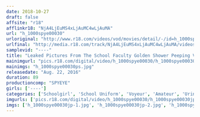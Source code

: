 ```yaml
---
date: 2018-10-27
draft: false
affsite: "r18"
afflinkr18: "NjA4LjEuMS4xLjAuMC4wLjAuMA"
url: "h_1000spye00030"
urloriginal: "http://www.r18.com/videos/vod/movies/detail/-/id=h_1000spye00030"
urlfinal: "http://media.r18.com/track/NjA4LjEuMS4xLjAuMC4wLjAuMA/videos/vod/movies/detail/-/id=h_1000spye00030"
samplevid: "----"
title: "Leaked Pictures From The School Faculty Golden Shower Peeping Videos From The Girls' Bathroom ~ Wetting Yourself Edition ~"
mainimgurl: "pics.r18.com/digital/video/h_1000spye00030/h_1000spye00030ps.jpg"
mainimgs: "h_1000spye00030ps.jpg"
releasedate: "Aug. 22, 2016"
duration: 89
productioncomp: "SPYEYE"
girls: ['----']
categories: ['Schoolgirl', 'School Uniform', 'Voyeur', 'Amateur', 'Urination', 'Compilation']
imgurls: ['pics.r18.com/digital/video/h_1000spye00030/h_1000spye00030jp-1.jpg', 'pics.r18.com/digital/video/h_1000spye00030/h_1000spye00030jp-2.jpg', 'pics.r18.com/digital/video/h_1000spye00030/h_1000spye00030jp-3.jpg', 'pics.r18.com/digital/video/h_1000spye00030/h_1000spye00030jp-4.jpg', 'pics.r18.com/digital/video/h_1000spye00030/h_1000spye00030jp-5.jpg', 'pics.r18.com/digital/video/h_1000spye00030/h_1000spye00030jp-6.jpg', 'pics.r18.com/digital/video/h_1000spye00030/h_1000spye00030jp-7.jpg', 'pics.r18.com/digital/video/h_1000spye00030/h_1000spye00030jp-8.jpg', 'pics.r18.com/digital/video/h_1000spye00030/h_1000spye00030jp-9.jpg', 'pics.r18.com/digital/video/h_1000spye00030/h_1000spye00030jp-10.jpg', 'pics.r18.com/digital/video/h_1000spye00030/h_1000spye00030jp-11.jpg', 'pics.r18.com/digital/video/h_1000spye00030/h_1000spye00030jp-12.jpg', 'pics.r18.com/digital/video/h_1000spye00030/h_1000spye00030jp-13.jpg', 'pics.r18.com/digital/video/h_1000spye00030/h_1000spye00030jp-14.jpg', 'pics.r18.com/digital/video/h_1000spye00030/h_1000spye00030jp-15.jpg', 'pics.r18.com/digital/video/h_1000spye00030/h_1000spye00030jp-16.jpg', 'pics.r18.com/digital/video/h_1000spye00030/h_1000spye00030jp-17.jpg', 'pics.r18.com/digital/video/h_1000spye00030/h_1000spye00030jp-18.jpg', 'pics.r18.com/digital/video/h_1000spye00030/h_1000spye00030jp-19.jpg', 'pics.r18.com/digital/video/h_1000spye00030/h_1000spye00030jp-20.jpg']
imgs: ['h_1000spye00030jp-1.jpg', 'h_1000spye00030jp-2.jpg', 'h_1000spye00030jp-3.jpg', 'h_1000spye00030jp-4.jpg', 'h_1000spye00030jp-5.jpg', 'h_1000spye00030jp-6.jpg', 'h_1000spye00030jp-7.jpg', 'h_1000spye00030jp-8.jpg', 'h_1000spye00030jp-9.jpg', 'h_1000spye00030jp-10.jpg', 'h_1000spye00030jp-11.jpg', 'h_1000spye00030jp-12.jpg', 'h_1000spye00030jp-13.jpg', 'h_1000spye00030jp-14.jpg', 'h_1000spye00030jp-15.jpg', 'h_1000spye00030jp-16.jpg', 'h_1000spye00030jp-17.jpg', 'h_1000spye00030jp-18.jpg', 'h_1000spye00030jp-19.jpg', 'h_1000spye00030jp-20.jpg']
---
```

